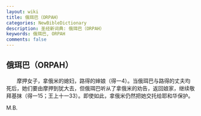 ```yaml
---
layout: wiki
title: 俄珥巴（ORPAH）
categories: NewBibleDictionary
description: 圣经新词典: 俄珥巴（ORPAH）
keywords: 俄珥巴, ORPAH
comments: false
---
```


## 俄珥巴（ORPAH）

　　摩押女子，拿俄米的媳妇，路得的婶娘（得一4）。当俄珥巴与路得的丈夫均死后，她们要由摩押到犹大去，但俄珥巴听从了拿俄米的劝告，返回娘家，继续敬拜基抹（得一15；王上十一33）。即使如此，拿俄米仍然把她交托给耶和华保护。

M.B.








